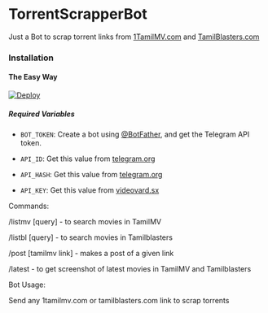 # TorrentScrapperBot
Just a Bot to scrap torrent links from [1TamilMV.com](https://1Tamilmv.com/) and [TamilBlasters.com](https://tamilblasters.com/)
### Installation

#### The Easy Way

[![Deploy](https://www.herokucdn.com/deploy/button.svg)](https://heroku.com/deploy)

##### Required Variables

* `BOT_TOKEN`: Create a bot using [@BotFather](https://telegram.dog/BotFather), and get the Telegram API token.

* `API_ID`: Get this value from [telegram.org](https://my.telegram.org/apps)
* `API_HASH`: Get this value from [telegram.org](https://my.telegram.org/apps)

* `API_KEY`: Get this value from [videovard.sx](https://videovard.sx/settings)

Commands:

/listmv [query] - to search movies in TamilMV

/listbl [query] - to search movies in Tamilblasters

/post [tamilmv link] - makes a post of a given link

/latest - to get screenshot of latest movies in TamilMV and Tamilblasters

Bot Usage:

Send any 1tamilmv.com or tamilblasters.com link to scrap torrents
